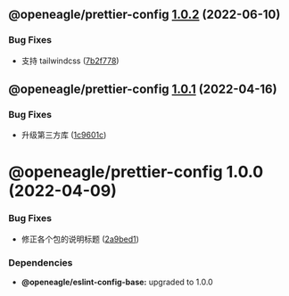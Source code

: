 ## @openeagle/prettier-config [1.0.2](https://github.com/openeagle/standard/compare/@openeagle/prettier-config@1.0.1...@openeagle/prettier-config@1.0.2) (2022-06-10)


### Bug Fixes

* 支持 tailwindcss ([7b2f778](https://github.com/openeagle/standard/commit/7b2f778e95d63df93bbb5e7fe9c40f0e009b2428))

## @openeagle/prettier-config [1.0.1](https://github.com/openeagle/standard/compare/@openeagle/prettier-config@1.0.0...@openeagle/prettier-config@1.0.1) (2022-04-16)


### Bug Fixes

* 升级第三方库 ([1c9601c](https://github.com/openeagle/standard/commit/1c9601c99c501b8debf9c236199a432860deb6b8))

# @openeagle/prettier-config 1.0.0 (2022-04-09)


### Bug Fixes

* 修正各个包的说明标题 ([2a9bed1](https://github.com/openeagle/standard/commit/2a9bed122523945df6b7bb3dcddb117ddf738598))





### Dependencies

* **@openeagle/eslint-config-base:** upgraded to 1.0.0
